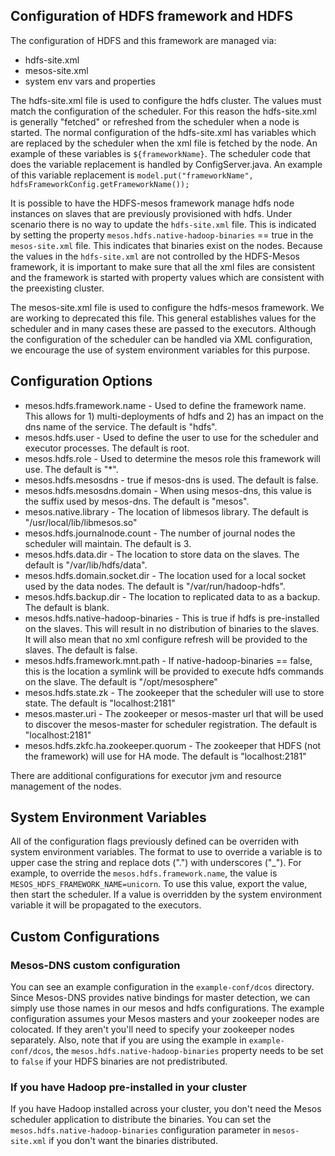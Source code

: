 ## Configuration of HDFS framework and HDFS

The configuration of HDFS and this framework are managed via:

* hdfs-site.xml
* mesos-site.xml
* system env vars and properties

The hdfs-site.xml file is used to configure the hdfs cluster.  The values must match the configuration of the scheduler.  For this 
reason the hdfs-site.xml is generally "fetched" or refreshed from the scheduler when a node is started.   The normal configuration of
the hdfs-site.xml has variables which are replaced by the scheduler when the xml file is fetched by the node.  An example of these
variables is `${frameworkName}`.   The scheduler code that does the variable replacement is handled by ConfigServer.java.  An
example of this variable replacement is `model.put("frameworkName", hdfsFrameworkConfig.getFrameworkName());`

It is possible to have the HDFS-mesos framework manage hdfs node instances on slaves that are previously provisioned with hdfs.  Under scenario
there is no way to update the `hdfs-site.xml` file.  This is indicated by setting the property `mesos.hdfs.native-hadoop-binaries` == true in the `mesos-site.xml` file.
This indicates that binaries exist on the nodes.  Because the values in the `hdfs-site.xml` are not controlled by the HDFS-Mesos framework, it
is important to make sure that all the xml files are consistent and the framework is started with property values which are consistent with the 
preexisting cluster.

The mesos-site.xml file is used to configure the hdfs-mesos framework.  We are working to deprecated this file.  This general establishes 
values for the scheduler and in many cases these are passed to the executors.  Although the configuration of the scheduler can be handled 
via XML configuration, we encourage the use of system environment variables for this purpose.

## Configuration Options

* mesos.hdfs.framework.name -  Used to define the framework name.  This allows for 1) multi-deployments of hdfs and 2) has an impact on the dns name of the service.  The default is "hdfs".
* mesos.hdfs.user - Used to define the user to use for the scheduler and executor processes.  The default is root.
* mesos.hdfs.role - Used to determine the mesos role this framework will use.  The default is "*".
* mesos.hdfs.mesosdns - true if mesos-dns is used.  The default is false.
* mesos.hdfs.mesosdns.domain - When using mesos-dns, this value is the suffix used by mesos-dns.  The default is "mesos".
* mesos.native.library - The location of libmesos library.  The default is "/usr/local/lib/libmesos.so"
* mesos.hdfs.journalnode.count - The number of journal nodes the scheduler will maintain. The default is 3.
* mesos.hdfs.data.dir -  The location to store data on the slaves.  The default is "/var/lib/hdfs/data".
* mesos.hdfs.domain.socket.dir - The location used for a local socket used by the data nodes.  The default is "/var/run/hadoop-hdfs".
* mesos.hdfs.backup.dir - The location to replicated data to as a backup.  The default is blank.
* mesos.hdfs.native-hadoop-binaries -  This is true if hdfs is pre-installed on the slaves.  This will result in no distribution of binaries to the slaves.  It will also mean that no xml configure refresh will be provided to the slaves.  The default is false.
* mesos.hdfs.framework.mnt.path - If native-hadoop-binaries == false, this is the location a symlink will be provided to execute hdfs commands on the slave.  The default is "/opt/mesosphere"
* mesos.hdfs.state.zk - The zookeeper that the scheduler will use to store state.  The default is "localhost:2181"
* mesos.master.uri - The zookeeper or mesos-master url that will be used to discover the mesos-master for scheduler registration. The default is "localhost:2181"
* mesos.hdfs.zkfc.ha.zookeeper.quorum - The zookeeper that HDFS (not the framework) will use for HA mode.  The default is "localhost:2181"

There are additional configurations for executor jvm and resource management of the nodes.

## System Environment Variables

All of the configuration flags previously defined can be overriden with system environment variables.  The format to use to override a variable is to
upper case the string and replace dots (".") with underscores ("_").  For example, to override the `mesos.hdfs.framework.name`, the value is `MESOS_HDFS_FRAMEWORK_NAME=unicorn`.
To use this value, export the value, then start the scheduler.  If a value is overridden by the system environment variable it will be propagated to
the executors.

## Custom Configurations

### Mesos-DNS custom configuration
You can see an example configuration in the `example-conf/dcos` directory. Since Mesos-DNS provides native bindings for master detection, we can simply use those names in our mesos and hdfs configurations. The example configuration assumes your Mesos masters and your zookeeper nodes are colocated. If they aren't you'll need to specify your zookeeper nodes separately. Also, note that if you are using the example in `example-conf/dcos`, the `mesos.hdfs.native-hadoop-binaries` property needs to be set to `false` if your HDFS binaries are not predistributed.

### If you have Hadoop pre-installed in your cluster
If you have Hadoop installed across your cluster, you don't need the Mesos scheduler application to distribute the binaries. You can set the `mesos.hdfs.native-hadoop-binaries` configuration parameter in `mesos-site.xml` if you don't want the binaries distributed.

